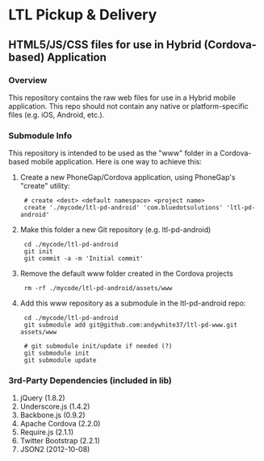 # LTL Pickup & Delivery

## HTML5/JS/CSS files for use in Hybrid (Cordova-based) Application

### Overview

This repository contains the raw web files for use in a Hybrid mobile
application.  This repo should not contain any native or platform-specific
files (e.g. iOS, Android, etc.).

### Submodule Info

This repository is intended to be used as the "www" folder in a Cordova-based
mobile application.  Here is one way to achieve this:

1. Create a new PhoneGap/Cordova application, using PhoneGap's "create" utility:

        # create <dest> <default namespace> <project name>
        create './mycode/ltl-pd-android' 'com.bluedotsolutions' 'ltl-pd-android'

1. Make this folder a new Git repository (e.g. ltl-pd-android)

        cd ./mycode/ltl-pd-android
        git init
        git commit -a -m 'Initial commit'

1. Remove the default www folder created in the Cordova projects

        rm -rf ./mycode/ltl-pd-android/assets/www

1. Add this www repository as a submodule in the ltl-pd-android repo:

        cd ./mycode/ltl-pd-android
        git submodule add git@github.com:andywhite37/ltl-pd-www.git assets/www

        # git submodule init/update if needed (?)
        git submodule init
        git submodule update

### 3rd-Party Dependencies (included in lib)

1. jQuery (1.8.2)
1. Underscore.js (1.4.2)
1. Backbone.js (0.9.2)
1. Apache Cordova (2.2.0)
1. Require.js (2.1.1)
1. Twitter Bootstrap (2.2.1)
1. JSON2 (2012-10-08)
